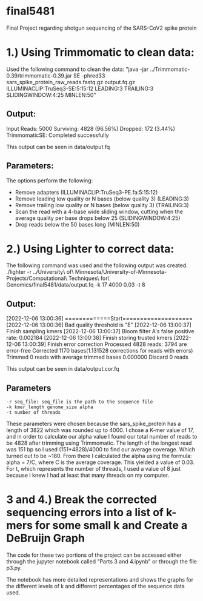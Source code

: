 # final5481
Final Project regarding shotgun sequencing of the SARS-CoV2 spike protein

# 1.) Using Trimmomatic to clean data:
Used the following command to clean the data: 
"java -jar ../Trimmomatic-0.39/trimmomatic-0.39.jar SE -phred33 sars_spike_protein_raw_reads.fastq.gz output.fq.gz ILLUMINACLIP:TruSeq3-SE:5:15:12 LEADING:3 TRAILING:3 SLIDINGWINDOW:4:25 MINLEN:50"

## Output: 
Input Reads: 5000 Surviving: 4828 (96.56%) Dropped: 172 (3.44%)
TrimmomaticSE: Completed successfully

This output can be seen in data/output.fq
## Parameters:
The options perform the following:
- Remove adapters (ILLUMINACLIP:TruSeq3-PE.fa:5:15:12)
- Remove leading low quality or N bases (below quality 3) (LEADING:3)
- Remove trailing low quality or N bases (below quality 3) (TRAILING:3)
- Scan the read with a 4-base wide sliding window, cutting when the average quality per base drops below 25 (SLIDINGWINDOW:4:25)
- Drop reads below the 50 bases long (MINLEN:50)


# 2.) Using Lighter to correct data:
The following command was used and the following output was created.
./lighter -r ../University\ of\ Minnesota/University-of-Minnesota-Projects/Computational\ Techniques\ for\ Genomics/final5481/data/output.fq -k 17 4000 0.03 -t 8

## Output:
[2022-12-06 13:00:36] =============Start====================
[2022-12-06 13:00:36] Bad quality threshold is "E"
[2022-12-06 13:00:37] Finish sampling kmers
[2022-12-06 13:00:37] Bloom filter A's false positive rate: 0.002184
[2022-12-06 13:00:38] Finish storing trusted kmers
[2022-12-06 13:00:39] Finish error correction
Processed 4828 reads:
        3794 are error-free
        Corrected 1170 bases(1.131528 corrections for reads with errors)
        Trimmed 0 reads with average trimmed bases 0.000000
        Discard 0 reads

This output can be seen in data/output.cor.fq
## Parameters
    -r seq_file: seq_file is the path to the sequence file
    -k kmer_length genome_size alpha
    -t number of threads
These parameters were chosen because the sars_spike_protein has a length of 3822 which was rounded up to 4000. I chose a K-mer value of 17, and in order to calculate our alpha value I found our total number of reads to be 4828 after trimming using Trimmomatic. The length of the longest read was 151 bp so I used (151*4828)/4000 to find our average coverage. Which turned out to be ~180. From there I calculated the alpha using the formula:
alpha = 7/C, where C is the average coverage. This yielded a value of 0.03. For t, which represents the number of threads, I used a value of 8 just because I knew I had at least that many threads on my computer.


# 3 and 4.) Break the corrected sequencing errors into a list of k-mers for some small k and Create a DeBruijn Graph
The code for these two portions of the project can be accessed either through the jupyter notebook called "Parts 3 and 4.ipynb"
or through the file p3.py.

The notebook has more detailed representations and shows the graphs for the different levels of k and different percentages of the sequence data used.
